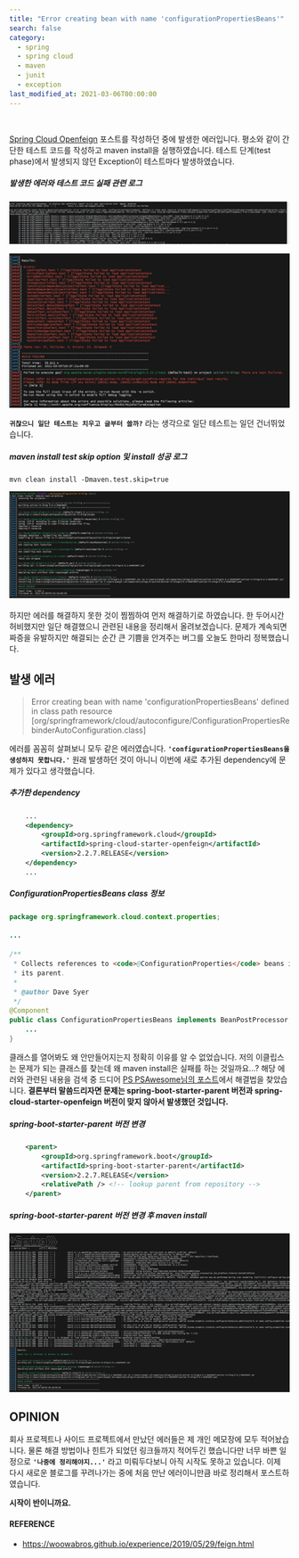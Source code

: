 ```yaml
---
title: "Error creating bean with name 'configurationPropertiesBeans'"
search: false
category:
  - spring
  - spring cloud
  - maven
  - junit
  - exception
last_modified_at: 2021-03-06T00:00:00
---
```


<br>

[Spring Cloud Openfeign][openfeign-blogLink] 포스트를 작성하던 중에 발생한 에러입니다. 
평소와 같이 간단한 테스트 코드를 작성하고 maven install을 실행하였습니다. 
테스트 단계(test phase)에서 발생되지 않던 Exception이 테스트마다 발생하였습니다. 

##### 발생한 에러와 테스트 코드 실패 관련 로그
<p align="left"><img src="/images/error-creating-bean-configurationPropertiesBeans-1.JPG"></p>
<p align="left"><img src="/images/error-creating-bean-configurationPropertiesBeans-2.JPG"></p>

**`귀찮으니 일단 테스트는 치우고 글부터 쓸까?`** 라는 생각으로 일단 테스트는 일던 건너뛰었습니다. 

##### maven install test skip option 및 install 성공 로그
```shell
mvn clean install -Dmaven.test.skip=true
```
<p align="left"><img src="/images/error-creating-bean-configurationPropertiesBeans-3.JPG"></p>

하지만 에러를 해결하지 못한 것이 찜찜하여 먼저 해결하기로 하였습니다. 
한 두어시간 허비했지만 일단 해결했으니 관련된 내용을 정리해서 올려보겠습니다. 
문제가 계속되면 짜증을 유발하지만 해결되는 순간 큰 기쁨을 안겨주는 버그를 오늘도 한마리 정복했습니다.

## 발생 에러

> Error creating bean with name 'configurationPropertiesBeans' defined in class path resource <br>
> [org/springframework/cloud/autoconfigure/ConfigurationPropertiesRebinderAutoConfiguration.class]

에러를 꼼꼼히 살펴보니 모두 같은 에러였습니다. **`'configurationPropertiesBeans을 생성하지 못합니다.'`** 
원래 발생하던 것이 아니니 이번에 새로 추가된 dependency에 문제가 있다고 생각했습니다. 

##### 추가한 dependency
```xml
    ...
    <dependency>
        <groupId>org.springframework.cloud</groupId>
        <artifactId>spring-cloud-starter-openfeign</artifactId>
        <version>2.2.7.RELEASE</version>
    </dependency>
    ...
```

##### ConfigurationPropertiesBeans class 정보
```java
package org.springframework.cloud.context.properties;

...

/**
 * Collects references to <code>@ConfigurationProperties</code> beans in the context and
 * its parent.
 *
 * @author Dave Syer
 */
@Component
public class ConfigurationPropertiesBeans implements BeanPostProcessor, ApplicationContextAware {
    ...
}
```

클래스를 열어봐도 왜 안만들어지는지 정확히 이유를 알 수 없었습니다. 
저의 이클립스는 문제가 되는 클래스를 찾는데 왜 maven install은 실패를 하는 것일까요...? 
해당 에러와 관련된 내용을 검색 중 드디어 [PS PSAwesome님의 포스트][reference-link]에서 해결법을 찾았습니다. 
**결론부터 말씀드리자면 문제는 spring-boot-starter-parent 버전과 spring-cloud-starter-openfeign 버전이 맞지 않아서 발생했던 것입니다.** 

##### spring-boot-starter-parent 버전 변경
```xml
    <parent>
        <groupId>org.springframework.boot</groupId>
        <artifactId>spring-boot-starter-parent</artifactId>
        <version>2.2.7.RELEASE</version>
        <relativePath /> <!-- lookup parent from repository -->
    </parent>
```

##### spring-boot-starter-parent 버전 변경 후 maven install
<p align="left"><img src="/images/error-creating-bean-configurationPropertiesBeans-4.JPG"></p>

## OPINION
회사 프로젝트나 사이드 프로젝트에서 만났던 에러들은 제 개인 메모장에 모두 적어놨습니다. 
물론 해결 방법이나 힌트가 되었던 링크들까지 적어두긴 했습니다만 너무 바쁜 일정으로 **`'나중에 정리해야지...'`** 라고 미뤄두다보니 아직 시작도 못하고 있습니다. 
이제 다시 새로운 블로그를 꾸려나가는 중에 처음 만난 에러이니만큼 바로 정리해서 포스트하였습니다. 

**시작이 반이니까요.**

#### REFERENCE
- <https://woowabros.github.io/experience/2019/05/29/feign.html>

[reference-link]: https://woowabros.github.io/experience/2019/05/29/feign.html
[openfeign-blogLink]: https://junhyunny.github.io/spring/spring%20cloud/spring-cloud-openfeign/